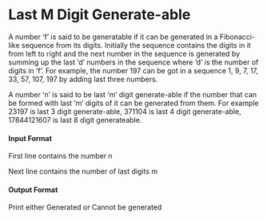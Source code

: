 # Last M Digit Generate-able

A number ‘f’ is said to be generatable if it can be generated in a Fibonacci-like
sequence from its digits. Initially the sequence contains the digits in it from left to right
and the next number in the sequence is generated by summing up the last ‘d’ numbers
in the sequence where ‘d’ is the number of digits in ‘f’. For example, the number 197
can be got in a sequence 1, 9, 7, 17, 33, 57, 107, 197 by adding last three numbers.

A number ‘n’ is said to be last ‘m’ digit generate-able if the number that can be formed
with last ‘m’ digits of it can be generated from them. For example 23197 is last 3 digit
generate-able, 371104 is last 4 digit generate-able, 17844121607 is last 8 digit generateable.

#### Input Format

First line contains the number n

Next line contains the number of last digits m

#### Output Format

Print either Generated or Cannot be generated